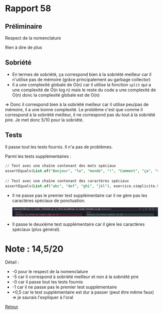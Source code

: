 # Rapport 58

## Préliminaire

Respect de la nomenclature

Rien à dire de plus

## Sobriété

- En termes de sobriété, ça correspond bien à la sobriété meilleur car il n'utilise pas de mémoire (grâce principalement au garbage collector)
- Il a une complexité globale de O(n) car il utilise la fonction `split` qui a une complexité de O(n log n) mais le reste du code a une complexité de O(n) donc la complexité globale est de O(n)

⇒ Donc il correspond bien à la sobriété meilleur car il utilise peu/pas de mémoire, il a une bonne complexité. Le problème c'est que comme il correspond à la sobriété meilleur, il ne correspond pas du tout à la sobriété pire.  Je met donc 5/10 pour la sobriété.

## Tests

Il passe tout les tests fournis. Il n'a pas de problèmes.

Parmi les tests supplémentaires :

```sql
// Test avec une chaîne contenant des mots spéciaux
assertEquals(List.of("Bonjour", "le", "monde", "!", "Comment", "ça", "va", "?"), exercice.simplicite.SimpliciteMeilleur.solution("Bonjour le monde! Comment ça va?", List.of("B", "l", "m", "C", "v")));

// Test avec une chaîne contenant des caractères spéciaux
assertEquals(List.of("abc", "def", "ghi", "jkl"), exercice.simplicite.SimpliciteMeilleur.solution("abc@def#ghi$jkl", List.of("a", "d", "g", "j")));
```

- Il ne passe pas le premier test supplémentaire car il ne gère pas les caractères spéciaux de ponctuation.
    
    ![Untitled](./Rapport%2058/Untitled.png)
    
- Il passe le deuxième test supplémentaire car il gère les caractères spéciaux (plus général).

# Note : 14,5/20

Détail :

- -0 pour le respect de la nomenclature
- -5 car il correspond à sobriété meilleur et non à la sobriété pire
- -0 car il passe tout les tests fournis
- -1 car il ne passe pas le premier test supplémentaire
- +0,5 car le test supplémentaire est dur à passer (peut être même faux) => je saurais l'expliquer à l'oral


[Retour](..//Sobrie%CC%81te%CC%81_pire.md)